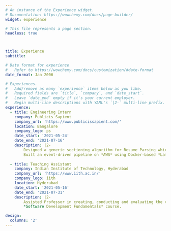 ```yaml
---
# An instance of the Experience widget.
# Documentation: https://wowchemy.com/docs/page-builder/
widget: experience

# This file represents a page section.
headless: true



title: Experience
subtitle:

# Date format for experience
#   Refer to https://wowchemy.com/docs/customization/#date-format
date_format: Jan 2006

# Experiences.
#   Add/remove as many `experience` items below as you like.
#   Required fields are `title`, `company`, and `date_start`.
#   Leave `date_end` empty if it's your current employer.
#   Begin multi-line descriptions with YAML's `|2-` multi-line prefix.
experience:
  - title: Engineering Intern
    company: Publicis Sapient
    company_url: 'https://www.publicissapient.com/'
    location: Bangalore
    company_logo: ps
    date_start: '2021-05-24'
    date_end: '2021-07-16'
    description: |2-
        Designed a generic sectioning algorithm for Resume Parsing which parses various kinds of resumes
        Built an event-driven pipeline on *AWS* using Docker-based *Lambda* functions and Amazon *SQS*.
        
  - title: Teaching Assistant
    company: Indian Institute of Technology, Hyderabad
    company_url: 'https://www.iith.ac.in/'
    company_logo: iith
    location: Hyderabad 
    date_start: '2021-05-16'
    date_end: '2021-07-31'
    description: |2-
        Assisted Professor in creating, conducting and evaluating the course work of all students in 
        *Software Development Fundamentals* course.

design:
  columns: '2'
---
```

